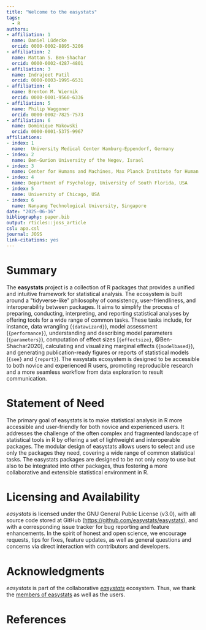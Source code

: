 ```yaml
---
title: "Welcome to the easystats"
tags:
  - R
authors:
- affiliation: 1
  name: Daniel Lüdecke
  orcid: 0000-0002-8895-3206
- affiliation: 2
  name: Mattan S. Ben-Shachar
  orcid: 0000-0002-4287-4801
- affiliation: 3
  name: Indrajeet Patil
  orcid: 0000-0003-1995-6531
- affiliation: 4
  name: Brenton M. Wiernik
  orcid: 0000-0001-9560-6336
- affiliation: 5
  name: Philip Waggoner
  orcid: 0000-0002-7825-7573
- affiliation: 6
  name: Dominique Makowski
  orcid: 0000-0001-5375-9967
affiliations:
- index: 1
  name:  University Medical Center Hamburg-Eppendorf, Germany
- index: 2
  name: Ben-Gurion University of the Negev, Israel
- index: 3
  name: Center for Humans and Machines, Max Planck Institute for Human Development, Berlin, Germany
- index: 4
  name: Department of Psychology, University of South Florida, USA
- index: 5
  name: University of Chicago, USA
- index: 6
  name: Nanyang Technological University, Singapore
date: "2025-06-16"
bibliography: paper.bib
output: rticles::joss_article
csl: apa.csl
journal: JOSS
link-citations: yes
---
```




# Summary

The **easystats** project is a collection of R packages that provides a unified and intuitive framework for statistical analysis. The ecosystem is built around a "tidyverse-like" philosophy of consistency, user-friendliness, and interoperability between packages. It aims to simplify the process of preparing, conducting, interpreting, and reporting statistical analyses by offering tools for a wide range of common tasks. These tasks include, for instance, data wrangling (`{datawizard}`), model assessment (`{performance}`), understanding and describing model parameters (`{parameters}`), computation of effect sizes [`{effectsize}`, @Ben-Shachar2020], calculating and visualizing marginal effects (`{modelbased}`), and generating publication-ready figures or reports of statistical models (`{see}` and `{report}`). The easystats ecosystem is designed to be accessible to both novice and experienced R users, promoting reproducible research and a more seamless workflow from data exploration to result communication.

# Statement of Need

The primary goal of easystats is to make statistical analysis in R more accessible and user-friendly for both novice and experienced users. It addresses the challenge of the often complex and fragmented landscape of statistical tools in R by offering a set of lightweight and interoperable packages. The modular design of easystats allows users to select and use only the packages they need, covering a wide range of common statistical tasks. The easystats packages are designed to be not only easy to use but also to be integrated into other packages, thus fostering a more collaborative and extensible statistical environment in R.


# Licensing and Availability

*easystats* is licensed under the GNU General Public License (v3.0), with all source code stored at GitHub (<https://github.com/easystats/easystats>), and with a corresponding issue tracker for bug reporting and feature enhancements. In the spirit of honest and open science, we encourage requests, tips for fixes, feature updates, as well as general questions and concerns via direct interaction with contributors and developers.

# Acknowledgments

*easystats* is part of the collaborative [*easystats*](https://github.com/easystats/easystats) ecosystem. Thus, we thank the [members of easystats](https://github.com/orgs/easystats/people) as well as the users.

# References
